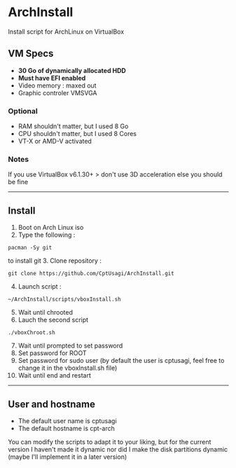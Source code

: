 # ArchInstall

Install script for ArchLinux on VirtualBox

## VM Specs

- **30 Go of dynamically allocated HDD**
- **Must have EFI enabled**
- Video memory : maxed out
- Graphic controler VMSVGA

### Optional
- RAM shouldn't matter, but I used 8 Go
- CPU shouldn't matter, but I used 8 Cores
- VT-X or AMD-V activated

### Notes
If you use VirtualBox v6.1.30+ > don't use 3D acceleration else you should be fine

---

## Install
1. Boot on Arch Linux iso
2. Type the following :
```
pacman -Sy git
```
to install git
3. Clone repository :
```
git clone https://github.com/CptUsagi/ArchInstall.git
```
4. Launch script :
```
~/ArchInstall/scripts/vboxInstall.sh
```
5. Wait until chrooted
6. Lauch the second script
```
./vboxChroot.sh
```
7. Wait until prompted to set password
8. Set password for ROOT
9. Set password for sudo user (by default the user is cptusagi, feel free to change it in the vboxInstall.sh file)
10. Wait until end and restart

---

## User and hostname
- The default user name is cptusagi
- The default hostname is cpt-arch

You can modify the scripts to adapt it to your liking, but for the current version I haven't made it dynamic nor did I make the disk partitions dynamic (maybe I'll implement it in a later version)
